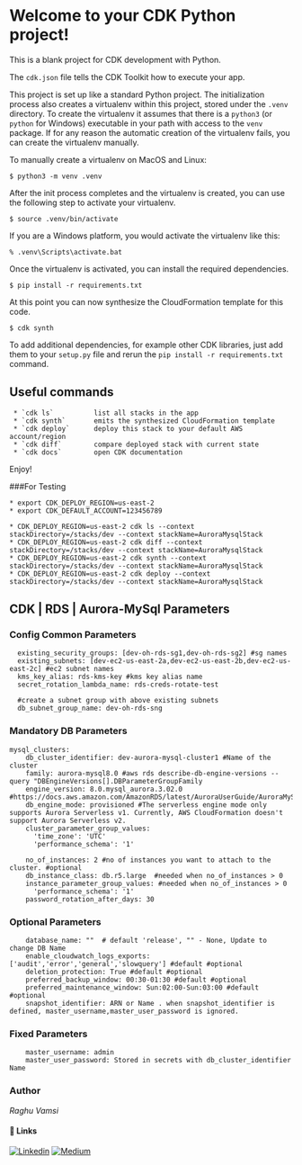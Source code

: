 
# Welcome to your CDK Python project!

This is a blank project for CDK development with Python.

The `cdk.json` file tells the CDK Toolkit how to execute your app.

This project is set up like a standard Python project.  The initialization
process also creates a virtualenv within this project, stored under the `.venv`
directory.  To create the virtualenv it assumes that there is a `python3`
(or `python` for Windows) executable in your path with access to the `venv`
package. If for any reason the automatic creation of the virtualenv fails,
you can create the virtualenv manually.

To manually create a virtualenv on MacOS and Linux:

```
$ python3 -m venv .venv
```

After the init process completes and the virtualenv is created, you can use the following
step to activate your virtualenv.

```
$ source .venv/bin/activate
```

If you are a Windows platform, you would activate the virtualenv like this:

```
% .venv\Scripts\activate.bat
```

Once the virtualenv is activated, you can install the required dependencies.

```
$ pip install -r requirements.txt
```

At this point you can now synthesize the CloudFormation template for this code.

```
$ cdk synth
```

To add additional dependencies, for example other CDK libraries, just add
them to your `setup.py` file and rerun the `pip install -r requirements.txt`
command.

## Useful commands
```
 * `cdk ls`          list all stacks in the app
 * `cdk synth`       emits the synthesized CloudFormation template
 * `cdk deploy`      deploy this stack to your default AWS account/region
 * `cdk diff`        compare deployed stack with current state
 * `cdk docs`        open CDK documentation
```
Enjoy!


###For Testing
```
* export CDK_DEPLOY_REGION=us-east-2 
* export CDK_DEFAULT_ACCOUNT=123456789

* CDK_DEPLOY_REGION=us-east-2 cdk ls --context stackDirectory=/stacks/dev --context stackName=AuroraMysqlStack
* CDK_DEPLOY_REGION=us-east-2 cdk diff --context stackDirectory=/stacks/dev --context stackName=AuroraMysqlStack
* CDK_DEPLOY_REGION=us-east-2 cdk synth --context stackDirectory=/stacks/dev --context stackName=AuroraMysqlStack
* CDK_DEPLOY_REGION=us-east-2 cdk deploy --context stackDirectory=/stacks/dev --context stackName=AuroraMysqlStack
```

## CDK | RDS | Aurora-MySql Parameters

### Config Common Parameters
```
  existing_security_groups: [dev-oh-rds-sg1,dev-oh-rds-sg2] #sg names
  existing_subnets: [dev-ec2-us-east-2a,dev-ec2-us-east-2b,dev-ec2-us-east-2c] #ec2 subnet names
  kms_key_alias: rds-kms-key #kms key alias name
  secret_rotation_lambda_name: rds-creds-rotate-test

  #create a subnet group with above existing subnets
  db_subnet_group_name: dev-oh-rds-sng
```
###  Mandatory DB Parameters
```
mysql_clusters:
    db_cluster_identifier: dev-aurora-mysql-cluster1 #Name of the  cluster
    family: aurora-mysql8.0 #aws rds describe-db-engine-versions --query "DBEngineVersions[].DBParameterGroupFamily
    engine_version: 8.0.mysql_aurora.3.02.0 #https://docs.aws.amazon.com/AmazonRDS/latest/AuroraUserGuide/AuroraMySQL.Updates.Versions.html
    db_engine_mode: provisioned #The serverless engine mode only supports Aurora Serverless v1. Currently, AWS CloudFormation doesn't support Aurora Serverless v2.
    cluster_parameter_group_values:
      'time_zone': 'UTC'
      'performance_schema': '1'

    no_of_instances: 2 #no of instances you want to attach to the cluster. #optional
    db_instance_class: db.r5.large  #needed when no_of_instances > 0
    instance_parameter_group_values: #needed when no_of_instances > 0
      'performance_schema': '1'
    password_rotation_after_days: 30
```
### Optional Parameters
```
    database_name: ""  # default 'release', "" - None, Update to change DB Name
    enable_cloudwatch_logs_exports: ['audit','error','general','slowquery'] #default #optional
    deletion_protection: True #default #optional
    preferred_backup_window: 00:30-01:30 #default #optional
    preferred_maintenance_window: Sun:02:00-Sun:03:00 #default #optional
    snapshot_identifier: ARN or Name . when snapshot_identifier is defined, master_username,master_user_password is ignored.
```
### Fixed Parameters    
```
    master_username: admin
    master_user_password: Stored in secrets with db_cluster_identifier Name
```

### Author
_Raghu Vamsi_

#### 🔗 Links
[![Linkedin](https://img.shields.io/badge/-LinkedIn-blue?style=flat&logo=Linkedin&logoColor=white&link=https://www.linkedin.com/in/devops-rv/)](https://www.linkedin.com/in/devops-rv/)
[![Medium](https://img.shields.io/badge/-Medium-000000?style=flat&labelColor=000000&logo=Medium&link=https://medium.com/@DevOps-Rv)](https://medium.com/@DevOps-Rv)